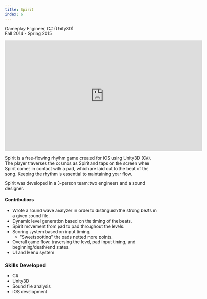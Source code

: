 ```yaml
---
title: Spirit
index: 6
---
```


Gameplay Engineer, C# (Unity3D)
<br/>
Fall 2014 - Spring 2015

<iframe src="https://youtube.com/embed/d1st2DY-Z_c" width="640" height="360" frameborder="0" allowfullscreen></iframe>

<br/>

Spirit is a free-flowing rhythm game created for iOS using Unity3D (C#). The player traverses the cosmos as Spirit and taps on the screen when Spirit comes in contact with a pad, which are laid out to the beat of the song. Keeping the rhythm is essential to maintaining your flow.

Spirit was developed in a 3-person team: two engineers and a sound designer.

#### Contributions

- Wrote a sound wave analyzer in order to distinguish the strong beats in a given sound file.
- Dynamic level generation based on the timing of the beats.
- Spirit movement from pad to pad throughout the levels.
- Scoring system based on input timing.
  - "Sweetspotting" the pads netted more points.
- Overall game flow: traversing the level, pad input timing, and beginning/death/end states.
- UI and Menu system

### Skills Developed

- C#
- Unity3D
- Sound file analysis
- iOS development
